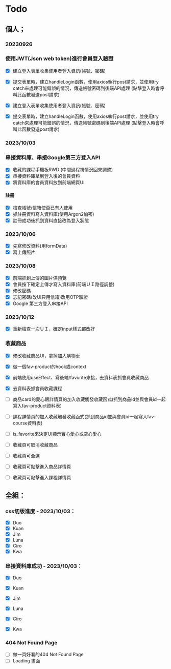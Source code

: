 # Todo
## 個人；
### 20230926
### 使用JWT(Json web token)進行會員登入驗證

 - [x] 建立登入表單收集使用者登入資訊(帳號、密碼)
 - [x] 提交表單時，建立handleLogin函數，使用axios執行post請求，並使用try catch來處理可能錯誤的情況，傳送帳號密碼到後端API處理 (點擊登入時會呼叫此函數發送post請求)
  
 - [x] 建立登入表單收集使用者登入資訊(帳號、密碼)
 - [x] 提交表單時，建立handleLogin函數，使用axios執行post請求，並使用try catch來處理可能錯誤的情況，傳送帳號密碼到後端API處理 (點擊登入時會呼叫此函數發送post請求)
  

### 2023/10/03
### 串接資料庫、串接Google第三方登入API
 - [x] 收藏的課程手機板RWD (中間過程視情況回來調整)
 - [x] 串接資料庫拿到登入後的會員資料
 - [x] 將資料庫的會員資料放到前端網頁UI
#### 註冊
 - [x] 檢查帳號/信箱使否已有人使用
 - [x] 抓註冊資料寫入資料庫(使用Argon2加密)
 - [x] 註冊成功後抓到資料直接改為登入狀態

### 2023/10/06
 - [x] 先寫修改資料(用formData)
 - [x] 寫上傳照片

### 2023/10/08
 - [x] 前端抓到上傳的圖片供預覽
 - [x] 會員按下確定上傳才寫入資料庫(前端ＵＩ路徑調整)
 - [x] 修改密碼
 - [x] 忘記密碼(改UI只用信箱)改用OTP驗證
 - [x] Google 第三方登入串接API

### 2023/10/12
 - [x] 重新檢查一次ＵＩ，確定input樣式都改好

### 收藏商品
 - [x] 修改收藏商品UI，拿掉加入購物車
 - [x] 做一個fav-product的hook或context
 - [x] 前端使用useEffect、寫後端/favorite來接，去資料表抓會員收藏商品
 - [x] 去資料表抓會員收藏課程
 - [ ] 商品card的愛心跟詳情頁的加入收藏觸發收藏函式(抓到商品id並與會員id一起寫入fav-product資料表)
 - [ ] 課程詳情頁的加入收藏觸發收藏函式(抓到商品id並與會員id一起寫入fav-course資料表)
 - [ ] is_favorite來決定UI顯示實心愛心或空心愛心
 - [ ] 收藏頁可取消收藏商品
 - [ ] 收藏頁可全選
 - [ ] 收藏頁可點擊進入商品詳情頁
 - [ ] 收藏頁可點擊進入課程詳情頁



## 全組：
### css切版進度 - 2023/10/03：
 - [x] Duo
 - [x] Kuan
 - [X] Jim
 - [x] Luna
 - [x] Ciro
 - [x] Kwa

### 串接資料庫成功 - 2023/10/03：
 - [x] Duo
 - [x] Kuan
 - [x] Jim
 - [x] Luna
 - [x] Ciro
 - [x] Kwa


### 404 Not Found Page
 - [ ] 做一頁好看的404 Not Found Page
 - [ ] Loading 畫面